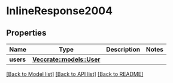 # InlineResponse2004

## Properties

Name | Type | Description | Notes
------------ | ------------- | ------------- | -------------
**users** | [**Vec<crate::models::User>**](user.md) |  | 

[[Back to Model list]](../README.md#documentation-for-models) [[Back to API list]](../README.md#documentation-for-api-endpoints) [[Back to README]](../README.md)



